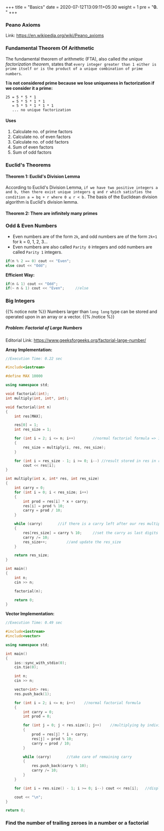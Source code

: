 +++
title = "Basics"
date =  2020-07-12T13:09:11+05:30
weight = 1
pre = "<b>0.</b> "
+++

### Peano Axioms
Link: https://en.wikipedia.org/wiki/Peano_axioms

### Fundamental Theorem Of Arithmetic
The fundamental theorem of arithmetic (FTA), also called *the unique factorization theorem*, states that `every integer greater than 1 either is prime itself or is the product of a unique combination of prime numbers`.

**1 is not considered prime because we lose uniqueness in factorization if we consider it a prime:**
```
25 = 5 * 5 * 1
   = 5 * 5 * 1 * 1
   = 5 * 5 * 1 * 1 * 1
   ... no unique factorization
```

#### Uses
1. Calculate no. of prime factors
2. Calculate no. of even factors 
3. Calculate no. of odd factors
4. Sum of even factors
5. Sum of odd factors

### Euclid's Theorems

#### Theorem 1: Euclid's Division Lemma
According to Euclid's Division Lemma, `if we have two positive integers a and b, then there exist unique integers q and r which satisfies the condition a = bq + r where 0 ≤ r < b.` The basis of the Euclidean division algorithm is Euclid's division lemma.

#### Theorem 2: There are infinitely many primes


### Odd & Even Numbers
- Even numbers are of the form `2k`, and odd numbers are of the form `2k+1` for k = 0, 1, 2, 3...
- Even numbers are also called `Parity 0` integers and odd numbers are called `Parity 1` integers. 

```cpp
if(n % 2 == 0) cout << "Even";
else cout << "Odd";
```

**Efficient Way:**

```cpp
if(n & 1) cout << "Odd";
if(~ n & 1) cout << "Even";     //else
```

### Big Integers

{{% notice note %}}
Numbers larger than `long long` type can be stored and operated upon in an array or a vector.
{{% /notice %}}

##### Problem: Factorial of Large Numbers
Editorial Link: https://www.geeksforgeeks.org/factorial-large-number/

**Array Implementation:**

```cpp
//Execution Time: 0.22 sec

#include<iostream>

#define MAX 10000

using namespace std;

void factorial(int);
int multiply(int, int*, int);

void factorial(int n)
{
    int res[MAX];

    res[0] = 1;
    int res_size = 1;

    for (int i = 2; i <= n; i++)        //normal factorial formula => 1 * 2 * 3 ... n-1 * n
    {
        res_size = multiply(i, res, res_size);
    }

    for (int i = res_size - 1; i >= 0; i--) //result stored in res in reverse O(1) because inserting in beginning is O(n)
        cout << res[i];
}

int multiply(int x, int* res, int res_size)
{
    int carry = 0;
    for (int i = 0; i < res_size; i++)
    {
        int prod = res[i] * x + carry;
        res[i] = prod % 10;
        carry = prod / 10;
    }

    while (carry)       //if there is a carry left after our res multiplication is finished
    {
        res[res_size] = carry % 10;     //set the carry as last digits of res
        carry /= 10;
        res_size++;         //and update the res_size
    }

    return res_size;
}

int main()
{
    int n;
    cin >> n;

    factorial(n);

    return 0;
}
```

**Vector Implementation:**

```cpp
//Execution Time: 0.49 sec

#include<iostream>
#include<vector>

using namespace std;

int main()
{
    ios::sync_with_stdio(0);
    cin.tie(0);

    int n;
    cin >> n;

    vector<int> res;
    res.push_back(1);

    for (int i = 2; i <= n; i++)    //normal factorial formula
    {
        int carry = 0;
        int prod = 0;

        for (int j = 0; j < res.size(); j++)    //multiplying by individual digits
        {
            prod = res[j] * i + carry;
            res[j] = prod % 10;
            carry = prod / 10;
        }

        while (carry)       //take care of remaining carry
        {
            res.push_back(carry % 10);
            carry /= 10;
        }
    }

    for (int i = res.size() - 1; i >= 0; i--) cout << res[i];   //displaying in reverse, our number stored in vector res

    cout << "\n";
}

return 0;
```


### Find the number of trailing zeroes in a number or a factorial
